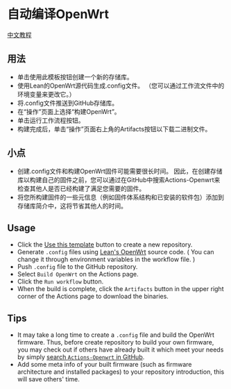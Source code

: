 # 自动编译OpenWrt
[中文教程](https://p3terx.com/archives/build-openwrt-with-github-actions.html)

## 用法
- 单击使用此模板按钮创建一个新的存储库。
- 使用Lean的OpenWrt源代码生成.config文件。 （您可以通过工作流文件中的环境变量来更改它。）
- 将.config文件推送到GitHub存储库。
- 在“操作”页面上选择“构建OpenWrt”。
- 单击运行工作流程按钮。
- 构建完成后，单击“操作”页面右上角的Artifacts按钮以下载二进制文件。
## 小点
- 创建.config文件和构建OpenWrt固件可能需要很长时间。 因此，在创建存储库以构建自己的固件之前，您可以通过在GitHub中搜索Actions-Openwrt来检查其他人是否已经构建了满足您需要的固件。
- 将您所构建固件的一些元信息（例如固件体系结构和已安装的软件包）添加到存储库简介中，这将节省其他人的时间。

## Usage
- Click the [Use this template](https://github.com/P3TERX/Actions-OpenWrt/generate) button to create a new repository.
- Generate `.config` files using [Lean's OpenWrt](https://github.com/coolsnowwolf/lede) source code. ( You can change it through environment variables in the workflow file. )
- Push `.config` file to the GitHub repository.
- Select `Build OpenWrt` on the Actions page.
- Click the `Run workflow` button.
- When the build is complete, click the `Artifacts` button in the upper right corner of the Actions page to download the binaries.
## Tips
- It may take a long time to create a `.config` file and build the OpenWrt firmware. Thus, before create repository to build your own firmware, you may check out if others have already built it which meet your needs by simply [search `Actions-Openwrt` in GitHub](https://github.com/search?q=Actions-openwrt).
- Add some meta info of your built firmware (such as firmware architecture and installed packages) to your repository introduction, this will save others' time.
